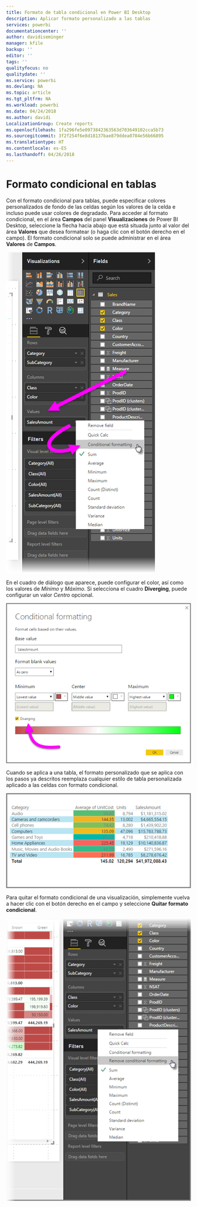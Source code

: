 ```yaml
---
title: Formato de tabla condicional en Power BI Desktop
description: Aplicar formato personalizado a las tablas
services: powerbi
documentationcenter: ''
author: davidiseminger
manager: kfile
backup: ''
editor: ''
tags: ''
qualityfocus: no
qualitydate: ''
ms.service: powerbi
ms.devlang: NA
ms.topic: article
ms.tgt_pltfrm: NA
ms.workload: powerbi
ms.date: 04/24/2018
ms.author: davidi
LocalizationGroup: Create reports
ms.openlocfilehash: 1fa296fe5e0973842363563d703649102cca5b73
ms.sourcegitcommit: 3f2f254f6e8d18137bae879ddea0784e56b66895
ms.translationtype: HT
ms.contentlocale: es-ES
ms.lasthandoff: 04/26/2018
---
```

# <a name="conditional-formatting-in-tables"></a>Formato condicional en tablas
Con el formato condicional para tablas, puede especificar colores personalizados de fondo de las celdas según los valores de la celda e incluso puede usar colores de degradado. Para acceder al formato condicional, en el área **Campos** del panel **Visualizaciones** de Power BI Desktop, seleccione la flecha hacia abajo que está situada junto al valor del área **Valores** que desea formatear (o haga clic con el botón derecho en el campo). El formato condicional solo se puede administrar en el área **Valores** de **Campos**.

![](media/desktop-conditional-table-formatting/table-formatting_1.png)

En el cuadro de diálogo que aparece, puede configurar el color, así como los valores de *Mínimo* y *Máximo*. Si selecciona el cuadro **Diverging**, puede configurar un valor *Centro* opcional.

![](media/desktop-conditional-table-formatting/table-formatting_2.png)

Cuando se aplica a una tabla, el formato personalizado que se aplica con los pasos ya descritos reemplaza cualquier estilo de tabla personalizada aplicado a las celdas con formato condicional.

![](media/desktop-conditional-table-formatting/table-formatting_3.png)

Para quitar el formato condicional de una visualización, simplemente vuelva a hacer clic con el botón derecho en el campo y seleccione **Quitar formato condicional**.

![](media/desktop-conditional-table-formatting/table-formatting_4.png)

